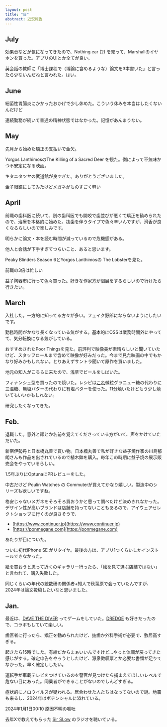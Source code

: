 ```yaml
---
layout: post
title: "日"
abstract: 近況報告
---
```


## July

効果音などが気になってきたので、Nothing ear (2) を売って、Marshallのイヤホンを買った。アプリのUIとか全てが良い。

英会話の教師に「博士課程で（博論に含めるような）論文を3本書いた」と言ったら少ないんだねと言われた。はい。

## June

細菌性胃腸炎にかかったおかげで少し休めた。こういう休みを本当はしたくないんだけど

連続勤務が続いて普通の精神状態ではなかった。記憶があんまりない。

## May

先月から始めた矯正の支払いで金欠。

Yorgos LanthimosのThe Killing of a Sacred Deer を観た。例によって不気味かつ不安定になる映画。

キタニタツヤの武道館が良すぎた。ありがとうございました。

金子眼鏡にしてみたけどメガネがものすごく軽い

## April

前職の歯科医に続いて、別の歯科医でも開咬で歯並びが悪くて矯正を勧められたので、治療を本格的に始めた。抜歯を伴うタイプで色々辛いんですが、滑舌が良くなるらしいので楽しみです。

明らかに論文・本を読む時間が減っているので危機感がある。

他人と会話が下手すぎてつらいこと、あると思います。

Peaky Blinders Season 6とYorgos Lanthimosの The Lobsterを見た。

前職の3倍は忙しい

益子陶器市に行って色々買った。好きな作家方が個展をするらしいので行けたら行きたい。

## March

入社した。一方的に知ってる方々が多い。フェイク野郎にならないようにしたいです。

勤務時間がかなり長くなっている気がする。基本的にOSSは業務時間外にやってて、気分転換になる気がしている。

おすすめされたPoor Thingsを見た。前評判で映像美が素晴らしいと聞いていたけど、スタッフロールまで含めて映像が好みだった。今まで見た映画の中でもかなり好みかもしれない。とりあえずサントラ聞いて原作を買いました。

地元の知人がこちらに来たので、浅草でビールをしばいた。

フィナンシェ型を買ったので焼いた。レシピは[これ](https://tomiz.com/recipe/pro/detail/20211014163651)微粒グラニュー糖の代わりに三温糖、無塩バターの代わりに有塩バターを使った。11分焼いたけどもう少し焼いてもいいかもしれない。

研究したくなってきた。


## Feb.

退職した。意外と顔とか名前を覚えてくださっている方がいて、声をかけていただいた。

新宿伊勢丹と日本橋丸善で買い物。日本橋丸善で私が好きな益子焼作家の川島郁朗さんも作品を出されているので植木鉢を購入。毎年この時期に益子焼の展示販売会をやっているらしい。

1.5年ぶりにOptunaにPRレビューをした。

中古だけど Poulin Watches の Commuterが買えてかなり嬉しい。製造中のシリーズも欲しいですね。

格安じゃないメガネをそろそろ買おうかと思って調べたけど決めきれなかった。デザイン性が高いブランドは店舗を持ってないこともあるので、アイウェアセレクトショップに行くのが良さそうで、

- [https://www.continuer.jp](https://www.continuer.jp)
- [https://ponmegane.com](https://ponmegane.com)

あたりが目についた。

ついに初代iPhone SE がリタイヤ。最後の方は、アプリ1つくらいしかインストールできなかった。

絵を買おうと思って近くのギャラリー行ったら、「絵を見て選ぶ店舗ではない」と言われて、購入失敗した。

同じくらいの年代の統数研の関係者+知人で秋葉原で会っていたんですが、2024年は論文投稿したいなと思いました。

## Jan.

最近は、[DAVE THE DIVER](https://store-jp.nintendo.com/list/software/70010000060371.html) ってゲームをしていた。[DREDGE](https://store-jp.nintendo.com/list/software/70010000060548.html) も好きだったので、コラボもしていて楽しい。

歯医者に行ったら、矯正を勧められたけど、抜歯か外科手術が必要で、敷居高すぎる。

起きたら15時でした。有給だからまぁいいんですけど…やっと体調が戻ってきた感じがする。確定申告をやろうとしたけど、源泉徴収票とか必要な書類が足りてなかった。早く確定ししたい。

運転手が車載テレビをつけているのを警官が見つけたら捕まえてほしいレベルで危ない目にあった。同乗者ができることがないのでしんどすぎる。

症状的にノロウイルスが疑われる。居合わせた人たちはなってないので謎。地震も来るし、2024年はポテンシャルに溢れている。

2024年1月1日00:10 原因不明の嘔吐

去年Xで教えてもらった [Sir SLow](https://www.j-wave.co.jp/contents/navigator/sirslow.html) のラジオを聴いている。
